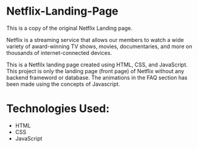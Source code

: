 # Netflix-Landing-Page
This is a copy of the original Netflix Landing page.


Netflix is a streaming service that allows our members to watch a wide variety of award-winning TV shows, movies, documentaries, and more on thousands of internet-connected devices.


This is a Netfilx landing page created using HTML, CSS, and JavaScript.
This project is only the landing page (front page) of Netflix without any backend frameword or database.
The animations in the FAQ section has been made using the concepts of Javascript.

# Technologies Used:
* HTML
* CSS
* JavaScript
